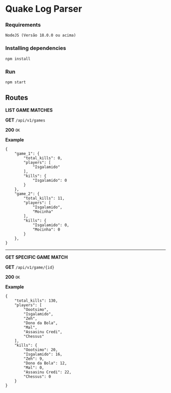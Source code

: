 # Quake Log Parser

### Requirements

```
NodeJS (Versão 18.0.0 ou acima)
```

### Installing dependencies

```
npm install
```

### Run

```
npm start
```

## Routes

**LIST GAME MATCHES**

**GET** ```/api/v1/games```

**200** ```OK```

**Example**
```
{
	"game_1": {
		"total_kills": 0,
		"players": [
			"Isgalamido"
		],
		"kills": {
			"Isgalamido": 0
		}
	},
	"game_2": {
		"total_kills": 11,
		"players": [
			"Isgalamido",
			"Mocinha"
		],
		"kills": {
			"Isgalamido": 0,
			"Mocinha": 0
		}
	},
}
```

----------
**GET SPECIFIC GAME MATCH**

**GET** ```/api/v1/game/{id}```

**200** ```OK```

**Example**
```
{
	"total_kills": 130,
	"players": [
		"Oootsimo",
		"Isgalamido",
		"Zeh",
		"Dono da Bola",
		"Mal",
		"Assasinu Credi",
		"Chessus"
	],
	"kills": {
		"Oootsimo": 20,
		"Isgalamido": 16,
		"Zeh": 9,
		"Dono da Bola": 12,
		"Mal": 0,
		"Assasinu Credi": 22,
		"Chessus": 0
	}
}
```